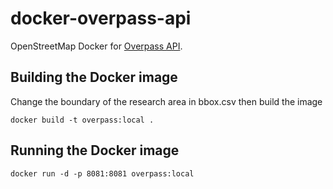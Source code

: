 # docker-overpass-api

OpenStreetMap Docker for [Overpass API](http://wiki.openstreetmap.org/wiki/Overpass_API).

## Building the Docker image

Change the boundary of the research area in bbox.csv then build the image

```
docker build -t overpass:local .
```

## Running the Docker image

`docker run -d -p 8081:8081 overpass:local`

